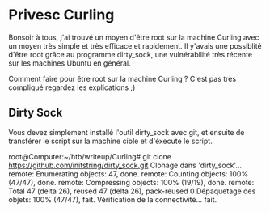 # Privesc Curling

Bonsoir à tous, j'ai trouvé un moyen d'être root sur la machine Curling avec un moyen très simple et très efficace et rapidement.
Il y'avais une possiblité d'être root grâce au programme dirty_sock, une vulnérabilité très récente sur les machines Ubuntu en général.

Comment faire pour être root sur la machine Curling ? C'est pas très compliqué regardez les explications ;)

Dirty Sock
----

Vous devez simplement installé l'outil dirty_sock avec git, et ensuite de transférer le script sur la machine cible et d'éxecute le script.

  root@Computer:~/htb/writeup/Curling# git clone https://github.com/initstring/dirty_sock.git
  Clonage dans 'dirty_sock'...
  remote: Enumerating objects: 47, done.
  remote: Counting objects: 100% (47/47), done.
  remote: Compressing objects: 100% (19/19), done.
  remote: Total 47 (delta 26), reused 47 (delta 26), pack-reused 0
  Dépaquetage des objets: 100% (47/47), fait.
  Vérification de la connectivité... fait.
